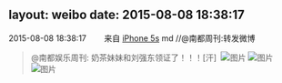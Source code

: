 layout: weibo
date: 2015-08-08 18:38:17
---
<meta name="referrer" content="no-referrer" />

2015-08-08 18:38:17  &nbsp;&nbsp;&nbsp;&nbsp;&nbsp;&nbsp; 来自 <a href="sinaweibo://customweibosource" rel="nofollow">iPhone 5s</a>
md //@南都周刊:转发微博
>  @南都娱乐周刊: 奶茶妹妹和刘强东领证了！！！[汗] ​​​
>  ![图片](https://ww3.sinaimg.cn/large/4881467djw1euvdjtk92cj20k00zkwgf.jpg)
>  ![图片](https://ww4.sinaimg.cn/large/4881467djw1euvdjv6myej20k00zk76h.jpg)
>  ![图片](https://ww2.sinaimg.cn/large/4881467djw1euvdjvygr7j20k00zkgng.jpg)
